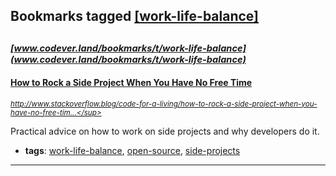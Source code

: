 ## Bookmarks tagged [[work-life-balance]](https://www.codever.land/search?q=[work-life-balance])

_<sup><sup>[www.codever.land/bookmarks/t/work-life-balance](www.codever.land/bookmarks/t/work-life-balance)</sup></sup>_
---
#### [How to Rock a Side Project When You Have No Free Time](http://www.stackoverflow.blog/code-for-a-living/how-to-rock-a-side-project-when-you-have-no-free-time)
_<sup>http://www.stackoverflow.blog/code-for-a-living/how-to-rock-a-side-project-when-you-have-no-free-tim...</sup>_

Practical advice on how to work on side projects and why developers do it.
* **tags**: [work-life-balance](../tagged/work-life-balance.md), [open-source](../tagged/open-source.md), [side-projects](../tagged/side-projects.md)
---
